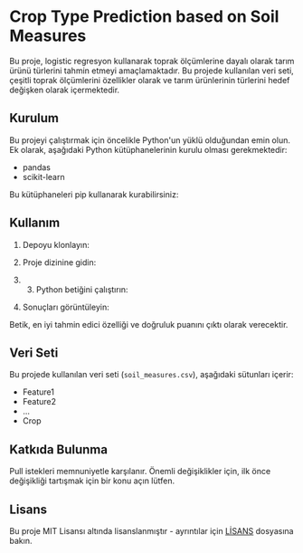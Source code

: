 # Crop Type Prediction based on Soil Measures

Bu proje, logistic regresyon kullanarak toprak ölçümlerine dayalı olarak tarım ürünü türlerini tahmin etmeyi amaçlamaktadır. Bu projede kullanılan veri seti, çeşitli toprak ölçümlerini özellikler olarak ve tarım ürünlerinin türlerini hedef değişken olarak içermektedir.

## Kurulum

Bu projeyi çalıştırmak için öncelikle Python'un yüklü olduğundan emin olun. Ek olarak, aşağıdaki Python kütüphanelerinin kurulu olması gerekmektedir:

- pandas
- scikit-learn

Bu kütüphaneleri pip kullanarak kurabilirsiniz:

## Kullanım

1. Depoyu klonlayın:
2. Proje dizinine gidin:
3. 3. Python betiğini çalıştırın:

4. Sonuçları görüntüleyin:

Betik, en iyi tahmin edici özelliği ve doğruluk puanını çıktı olarak verecektir.

## Veri Seti

Bu projede kullanılan veri seti (`soil_measures.csv`), aşağıdaki sütunları içerir:

- Feature1
- Feature2
- ...
- Crop

## Katkıda Bulunma

Pull istekleri memnuniyetle karşılanır. Önemli değişiklikler için, ilk önce değişikliği tartışmak için bir konu açın lütfen.

## Lisans

Bu proje MIT Lisansı altında lisanslanmıştır - ayrıntılar için [LİSANS](LICENSE) dosyasına bakın.
